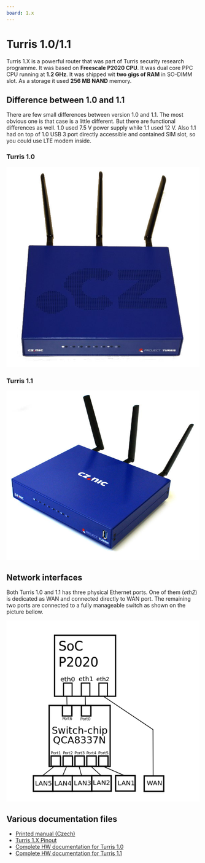 ```yaml
---
board: 1.x
---
```

# Turris 1.0/1.1

Turris 1.X is a powerful router that was part of Turris security research
programme. It was based on **Freescale P2020 CPU**. It was dual core PPC CPU
running at **1.2 GHz**. It was shipped wit **two gigs of RAM** in SO-DIMM slot.
As a storage it used **256 MB NAND** memory.

## Difference between 1.0 and 1.1

There are few small differences between version 1.0 and 1.1. The most obvious
one is that case is a little different. But there are functional differences as
well. 1.0 used 7.5 V power supply while 1.1 used 12 V. Also 1.1 had on top of
1.0 USB 3 port directly accessible and contained SIM slot, so you could use LTE
modem inside.

### Turris 1.0

![Turris 1.O board](turris-10.jpg)

### Turris 1.1

![Turris 1.1 board](turris-11.jpg)

## Network interfaces

Both Turris 1.0 and 1.1 has three physical Ethernet ports. One of them (_eth2_)
is dedicated as WAN and connected directly to WAN port. The remaining two ports
are connected to a fully manageable switch as shown on the picture bellow.

![Turris 1.X network interfaces](turris-net.png)

## Various documentation files

* [Printed manual (Czech)](turris-uzivatelska-prirucka.pdf)
* [Turris 1.X Pinout](turris-pinout.pdf)
* [Complete HW documentation for Turris 1.0](CZ-NIC-Router-TURRIS-version-1.zip)
* [Complete HW documentation for Turris 1.1](CZ-NIC-Router-TURRIS-version-1-1.zip)
